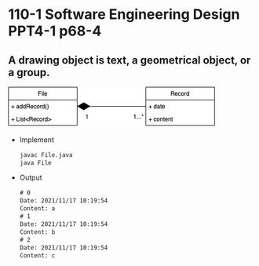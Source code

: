 # 110-1 Software Engineering Design PPT4-1 p68-4

## A drawing object is text, a geometrical object, or a group.

![](https://github.com/anitalu724/110-1_Software_Engineering_Design/blob/main/practice/record/record1.jpg)


* Implement
    ```
    javac File.java
    java File     
    ```

* Output
    ```
    # 0
    Date: 2021/11/17 10:19:54
    Content: a
    # 1
    Date: 2021/11/17 10:19:54
    Content: b
    # 2
    Date: 2021/11/17 10:19:54
    Content: c
    ```